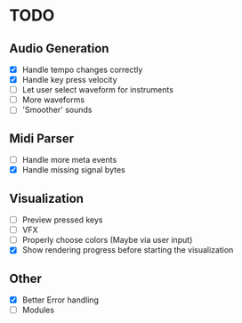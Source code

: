 # TODO
## Audio Generation
- [x] Handle tempo changes correctly
- [x] Handle key press velocity
- [ ] Let user select waveform for instruments
- [ ] More waveforms
- [ ] 'Smoother' sounds

## Midi Parser
- [ ] Handle more meta events
- [x] Handle missing signal bytes

## Visualization
- [ ] Preview pressed keys
- [ ] VFX
- [ ] Properly choose colors (Maybe via user input)
- [x] Show rendering progress before starting the visualization

## Other
- [x] Better Error handling
- [ ] Modules